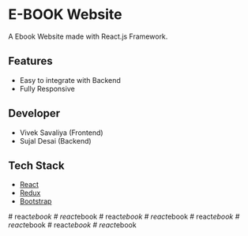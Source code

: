 # E-BOOK Website

A Ebook Website made with React.js Framework.



## Features

- Easy to integrate with Backend
- Fully Responsive


## Developer
- Vivek Savaliya (Frontend)
- Sujal Desai (Backend)

## Tech Stack

* [React](https://reactjs.org/)
* [Redux](https://redux.js.org/)
* [Bootstrap](https://getbootstrap.com/)

#   r e a c t _ e b o o k 
 
 #   r e a c t _ e b o o k 
 
 #   r e a c t _ e b o o k 
 
 #   r e a c t _ e b o o k  
 #   r e a c t _ e b o o k  
 #   r e a c t _ e b o o k  
 #   r e a c t _ e b o o k  
 #   r e a c t _ e b o o k  
 